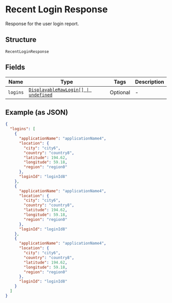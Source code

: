 
# Recent Login Response

Response for the user login report.

## Structure

`RecentLoginResponse`

## Fields

| Name | Type | Tags | Description |
|  --- | --- | --- | --- |
| `logins` | [`DisplayableRawLogin[] \| undefined`](../../doc/models/displayable-raw-login.md) | Optional | - |

## Example (as JSON)

```json
{
  "logins": [
    {
      "applicationName": "applicationName4",
      "location": {
        "city": "city6",
        "country": "country8",
        "latitude": 194.62,
        "longitude": 59.18,
        "region": "region0"
      },
      "loginId": "loginId8"
    },
    {
      "applicationName": "applicationName4",
      "location": {
        "city": "city6",
        "country": "country8",
        "latitude": 194.62,
        "longitude": 59.18,
        "region": "region0"
      },
      "loginId": "loginId8"
    },
    {
      "applicationName": "applicationName4",
      "location": {
        "city": "city6",
        "country": "country8",
        "latitude": 194.62,
        "longitude": 59.18,
        "region": "region0"
      },
      "loginId": "loginId8"
    }
  ]
}
```

